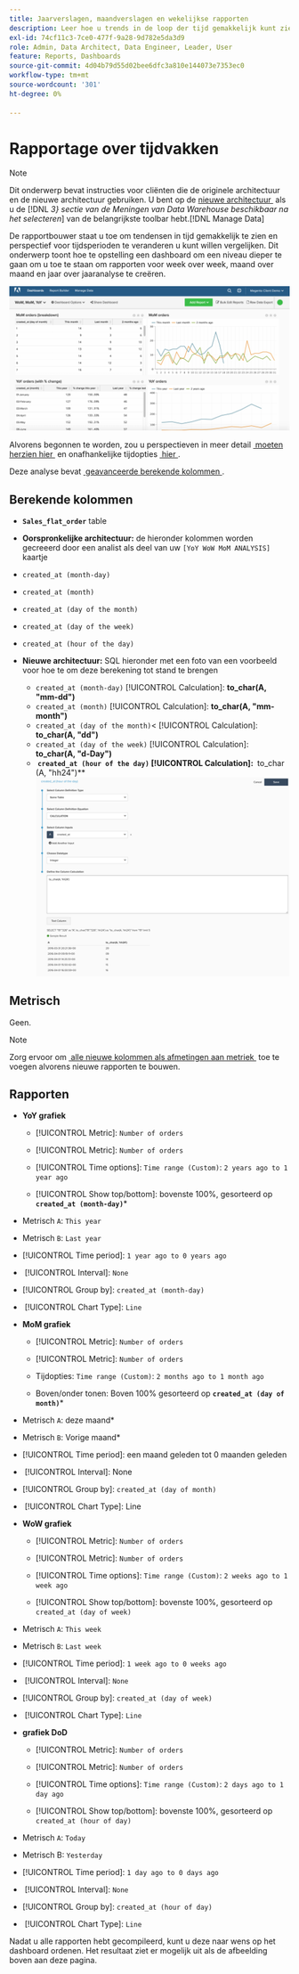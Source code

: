 ```yaml
---
title: Jaarverslagen, maandverslagen en wekelijkse rapporten
description: Leer hoe u trends in de loop der tijd gemakkelijk kunt zien en het perspectief kunt wijzigen voor tijdsperioden die u wilt vergelijken.
exl-id: 74cf11c3-7ce0-477f-9a28-9d782e5da3d9
role: Admin, Data Architect, Data Engineer, Leader, User
feature: Reports, Dashboards
source-git-commit: 4d04b79d55d02bee6dfc3a810e144073e7353ec0
workflow-type: tm+mt
source-wordcount: '301'
ht-degree: 0%

---
```


# Rapportage over tijdvakken

>[!NOTE]
>
>Dit onderwerp bevat instructies voor cliënten die de originele architectuur en de nieuwe architectuur gebruiken. U bent op de [&#x200B; nieuwe architectuur &#x200B;](../../administrator/account-management/new-architecture.md) als u de [!DNL _3&rbrace; sectie van de Meningen van Data Warehouse beschikbaar na het selecteren_] van de belangrijkste toolbar hebt.[!DNL Manage Data]

De rapportbouwer staat u toe om tendensen in tijd gemakkelijk te zien en perspectief voor tijdsperioden te veranderen u kunt willen vergelijken. Dit onderwerp toont hoe te opstelling een dashboard om een niveau dieper te gaan om u toe te staan om rapporten voor week over week, maand over maand en jaar over jaaranalyse te creëren.

![&#x200B; dashboard die week-over-week, maand-over-maand, en jaar-over-jaar vergelijkingen toont &#x200B;](../../assets/Wow__mom__yoy.png)

Alvorens begonnen te worden, zou u perspectieven in meer detail [&#x200B; moeten herzien hier &#x200B;](../../tutorials/using-visual-report-builder.md) en onafhankelijke tijdopties [&#x200B; hier &#x200B;](../../tutorials/time-options-visual-rpt-bldr.md).

Deze analyse bevat [&#x200B; geavanceerde berekende kolommen &#x200B;](../data-warehouse-mgr/adv-calc-columns.md).

## Berekende kolommen

* **`Sales_flat_order`** table
* **Oorspronkelijke architectuur:** de hieronder kolommen worden gecreeerd door een analist als deel van uw `[YoY WoW MoM ANALYSIS]` kaartje
* `created_at (month-day)`
* `created_at (month)`
* `created_at (day of the month)`
* `created_at (day of the week)`
* `created_at (hour of the day)`

* **Nieuwe architectuur:** SQL hieronder met een foto van een voorbeeld voor hoe te om deze berekening tot stand te brengen
   * `created_at (month-day)` [!UICONTROL Calculation]: **to_char(A, &quot;mm-dd&quot;)**
   * `created_at (month)` [!UICONTROL Calculation]: **to_char(A, &quot;mm-month&quot;)**
   * `created_at (day of the month)`&lt; [!UICONTROL Calculation]: **to_char(A, &quot;dd&quot;)**
   * `created_at (day of the week)` [!UICONTROL Calculation]: **to_char(A, &quot;d-Day&quot;)**
   * **&#x200B; `created_at (hour of the day)` [!UICONTROL Calculation]: &#x200B;** to_char (A, &quot;hh24&quot;)**
     ![&#x200B; creeer berekende kolominterface in de Manager van Data Warehouse &#x200B;](../../assets/new-arch-create-calc.png)

## Metrisch

Geen.

>[!NOTE]
>
>Zorg ervoor om [&#x200B; alle nieuwe kolommen als afmetingen aan metriek &#x200B;](../data-warehouse-mgr/manage-data-dimensions-metrics.md) toe te voegen alvorens nieuwe rapporten te bouwen.

## Rapporten

* **YoY grafiek**
   * [!UICONTROL Metric]: `Number of orders`

   * [!UICONTROL Metric]: `Number of orders`
   * [!UICONTROL Time options]: `Time range (Custom)`: `2 years ago to 1 year ago`

   * [!UICONTROL Show top/bottom]: bovenste 100%, gesorteerd op **`created_at (month-day)`***

* Metrisch `A`: `This year`
* Metrisch `B`: `Last year`
* [!UICONTROL Time period]: `1 year ago to 0 years ago`
* &#x200B;
  [!UICONTROL Interval]: `None`
* [!UICONTROL Group by]: `created_at (month-day)`
* &#x200B;
  [!UICONTROL Chart Type]: `Line`

* **MoM grafiek**
   * [!UICONTROL Metric]: `Number of orders`

   * [!UICONTROL Metric]: `Number of orders`
   * Tijdopties: `Time range (Custom)`: `2 months ago to 1 month ago`

   * Boven/onder tonen: Boven 100% gesorteerd op **`created_at (day of month)`***

* Metrisch `A`: deze maand*
* Metrisch `B`: Vorige maand*
* [!UICONTROL Time period]: een maand geleden tot 0 maanden geleden
* &#x200B;
  [!UICONTROL Interval]: None
* [!UICONTROL Group by]: `created_at (day of month)`
* &#x200B;
  [!UICONTROL Chart Type]: Line

* **WoW grafiek**
   * [!UICONTROL Metric]: `Number of orders`

   * [!UICONTROL Metric]: `Number of orders`
   * [!UICONTROL Time options]: `Time range (Custom)`: `2 weeks ago to 1 week ago`

   * [!UICONTROL Show top/bottom]: bovenste 100%, gesorteerd op `created_at (day of week)`

* Metrisch `A`: `This week`
* Metrisch `B`: `Last week`
* [!UICONTROL Time period]: `1 week ago to 0 weeks ago`
* &#x200B;
  [!UICONTROL Interval]: `None`
* [!UICONTROL Group by]: `created_at (day of week)`
* &#x200B;
  [!UICONTROL Chart Type]: `Line`

* **grafiek DoD**
   * [!UICONTROL Metric]: `Number of orders`

   * [!UICONTROL Metric]: `Number of orders`
   * [!UICONTROL Time options]: `Time range (Custom)`: `2 days ago to 1 day ago`

   * [!UICONTROL Show top/bottom]: bovenste 100%, gesorteerd op `created_at (hour of day)`

* Metrisch `A`: `Today`
* Metrisch B: `Yesterday`
* [!UICONTROL Time period]: `1 day ago to 0 days ago`
* &#x200B;
  [!UICONTROL Interval]: `None`
* [!UICONTROL Group by]: `created_at (hour of day)`
* &#x200B;
  [!UICONTROL Chart Type]: `Line`

Nadat u alle rapporten hebt gecompileerd, kunt u deze naar wens op het dashboard ordenen. Het resultaat ziet er mogelijk uit als de afbeelding boven aan deze pagina.
